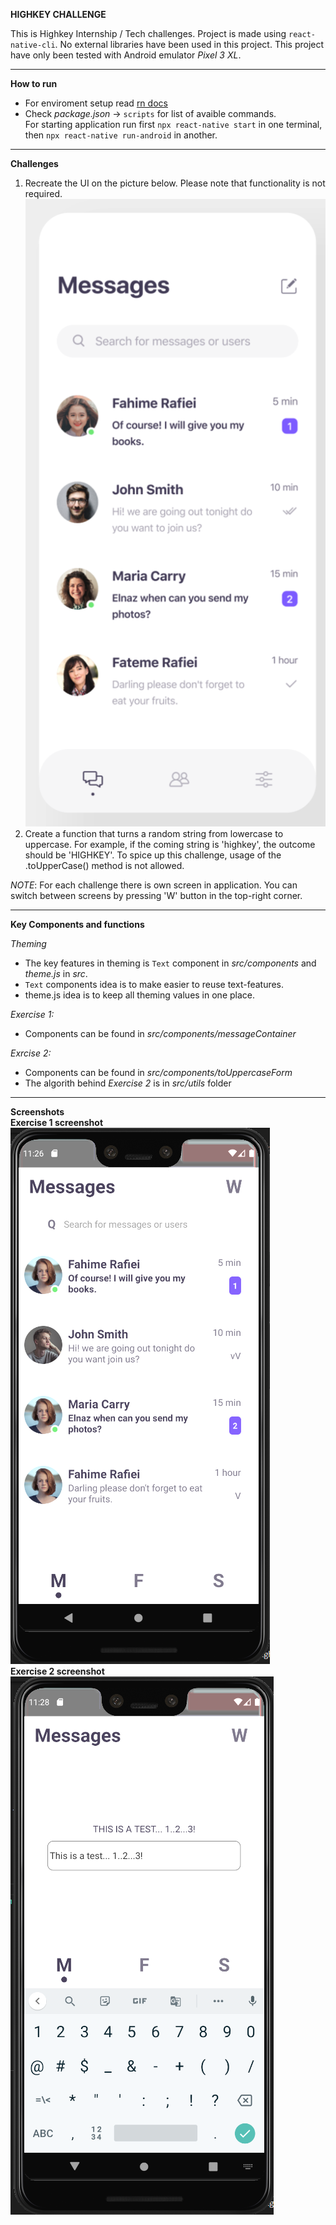 **HIGHKEY CHALLENGE**

This is Highkey Internship / Tech challenges. Project is made using `react-native-cli`. No external libraries have been used in this project. This project have only been tested with Android emulator _Pixel 3 XL_.

____________

**How to run**

* For enviroment setup read [rn docs](https://reactnative.dev/docs/environment-setup)
* Check _package.json_ -> `scripts` for list of avaible commands.\
For starting application run first `npx react-native start` in one terminal, then `npx react-native run-android` in another.
_______________

**Challenges**

1. Recreate the UI on the picture below. Please note that functionality is not required.
![UI](https://raw.githubusercontent.com/wesenbergg/highkey/master/doc/target.png)
2. Create a function that turns a random string from lowercase to uppercase. For example, if the coming string is 'highkey', the outcome should be 'HIGHKEY'. To spice up this challenge, usage of the .toUpperCase() method is not allowed.

*NOTE*: For each challenge there is own screen in application. You can switch between screens by pressing 'W' button in the top-right corner.
__________________

**Key Components and functions**

*Theming*
- The key features in theming is `Text` component in _src/components_ and _theme.js_ in _src_.
- `Text` components idea is to make easier to reuse text-features.
- theme.js idea is to keep all theming values in one place.

*Exercise 1:*
- Components can be found in _src/components/messageContainer_

*Exrcise 2:*
- Components can be found in _src/components/toUppercaseForm_
- The algorith behind _Exercise 2_ is in _src/utils_ folder

____________________

**Screenshots**\
__Exercise 1 screenshot__\
![exercise1](https://raw.githubusercontent.com/wesenbergg/highkey/master/doc/exercise1.PNG)\
__Exercise 2 screenshot__\
![exercise2](https://raw.githubusercontent.com/wesenbergg/highkey/master/doc/exercise2.PNG)
